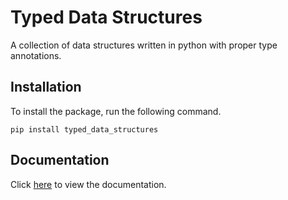 # Typed Data Structures

A collection of data structures written in python with proper type annotations.

## Installation

To install the package, run the following command.

```
pip install typed_data_structures
```

## Documentation

Click [here](https://abrahammurciano.github.io/typed-data-structures/html) to view the documentation.

